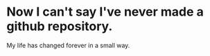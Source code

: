 # Now I can't say I've never made a github repository.

My life has changed forever in a small way.
